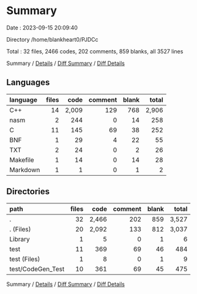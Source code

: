 # Summary

Date : 2023-09-15 20:09:40

Directory /home/blankheart0/PJDCc

Total : 32 files,  2466 codes, 202 comments, 859 blanks, all 3527 lines

Summary / [Details](details.md) / [Diff Summary](diff.md) / [Diff Details](diff-details.md)

## Languages
| language | files | code | comment | blank | total |
| :--- | ---: | ---: | ---: | ---: | ---: |
| C++ | 14 | 2,009 | 129 | 768 | 2,906 |
| nasm | 2 | 244 | 0 | 14 | 258 |
| C | 11 | 145 | 69 | 38 | 252 |
| BNF | 1 | 29 | 4 | 22 | 55 |
| TXT | 2 | 24 | 0 | 2 | 26 |
| Makefile | 1 | 14 | 0 | 14 | 28 |
| Markdown | 1 | 1 | 0 | 1 | 2 |

## Directories
| path | files | code | comment | blank | total |
| :--- | ---: | ---: | ---: | ---: | ---: |
| . | 32 | 2,466 | 202 | 859 | 3,527 |
| . (Files) | 20 | 2,092 | 133 | 812 | 3,037 |
| Library | 1 | 5 | 0 | 1 | 6 |
| test | 11 | 369 | 69 | 46 | 484 |
| test (Files) | 1 | 8 | 0 | 1 | 9 |
| test/CodeGen_Test | 10 | 361 | 69 | 45 | 475 |

Summary / [Details](details.md) / [Diff Summary](diff.md) / [Diff Details](diff-details.md)